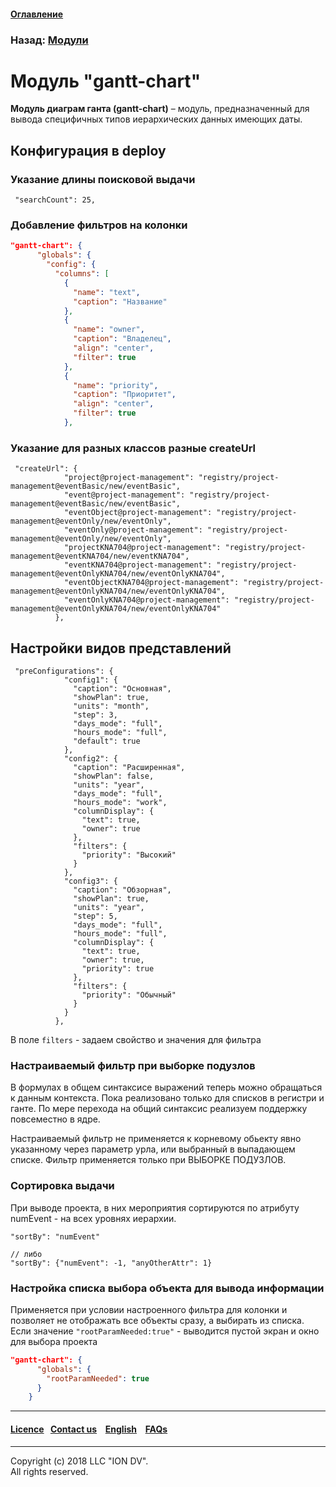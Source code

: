 #### [Оглавление](/docs/ru/index.md)

### Назад: [Модули](/docs/ru/3_modules_description/modules.md)

# Модуль "gantt-chart" 

**Модуль диаграм ганта (gantt-chart)** – модуль, предназначенный для вывода специфичных типов иерархических данных имеющих даты.

## Конфигурация в deploy

### Указание длины поисковой выдачи

```
 "searchCount": 25,
```
### Добавление фильтров на колонки

```json
"gantt-chart": {
      "globals": {
        "config": {
          "columns": [
            {
              "name": "text",
              "caption": "Название"
            },
            {
              "name": "owner",
              "caption": "Владелец",
              "align": "center",
              "filter": true
            },
            {
              "name": "priority",
              "caption": "Приоритет",
              "align": "center",
              "filter": true
            },
```

### Указание для разных классов разные createUrl

```
 "createUrl": {
            "project@project-management": "registry/project-management@eventBasic/new/eventBasic",
            "event@project-management": "registry/project-management@eventBasic/new/eventBasic",
            "eventObject@project-management": "registry/project-management@eventOnly/new/eventOnly",
            "eventOnly@project-management": "registry/project-management@eventOnly/new/eventOnly",
            "projectKNA704@project-management": "registry/project-management@eventKNA704/new/eventKNA704",
            "eventKNA704@project-management": "registry/project-management@eventOnlyKNA704/new/eventOnlyKNA704",
            "eventObjectKNA704@project-management": "registry/project-management@eventOnlyKNA704/new/eventOnlyKNA704",
            "eventOnlyKNA704@project-management": "registry/project-management@eventOnlyKNA704/new/eventOnlyKNA704"
          },
```

## Настройки видов представлений

```
 "preConfigurations": {
            "config1": {
              "caption": "Основная",
              "showPlan": true,
              "units": "month",
              "step": 3,
              "days_mode": "full",
              "hours_mode": "full",
              "default": true
            },
            "config2": {
              "caption": "Расширенная",
              "showPlan": false,
              "units": "year",
              "days_mode": "full",
              "hours_mode": "work",
              "columnDisplay": {
                "text": true,
                "owner": true
              },
              "filters": {
                "priority": "Высокий"
              }
            },
            "config3": {
              "caption": "Обзорная",
              "showPlan": true,
              "units": "year",
              "step": 5,
              "days_mode": "full",
              "hours_mode": "full",
              "columnDisplay": {
                "text": true,
                "owner": true,
                "priority": true
              },
              "filters": {
                "priority": "Обычный"
              }
            }
          },
```

В поле `filters` - задаем свойство и значения для фильтра

### Настраиваемый фильтр при выборке подузлов

В формулах в общем синтаксисе выражений теперь можно обращаться к данным контекста. Пока реализовано только для списков в регистри и ганте. По мере перехода на общий синтаксис реализуем поддержку повсеместно в ядре.

Настраиваемый фильтр не применяется к корневому обьекту явно указанному через параметр урла, или выбранный в выпадающем списке. Фильтр применяется только при ВЫБОРКЕ ПОДУЗЛОВ.

### Сортировка выдачи

При выводе проекта, в них мероприятия сортируются по атрибуту numEvent - на всех уровнях иерархии.

```
"sortBy": "numEvent"

// либо
"sortBy": {"numEvent": -1, "anyOtherAttr": 1}
```

### Настройка списка выбора объекта для вывода информации

Применяется при условии настроенного фильтра для колонки и позволяет не отображать все объекты сразу, а выбирать из списка. Если значение `"rootParamNeeded:true"` - выводится пустой экран и окно для выбора проекта

```json
"gantt-chart": {
      "globals": {
        "rootParamNeeded": true
      }
    }
```

--------------------------------------------------------------------------  


 #### [Licence](/LICENCE.md)&ensp;  [Contact us](https://iondv.ru/index.html) &ensp;  [English](/docs/en/3_modules_description/gantt_chart.md) &ensp; [FAQs](/faqs.md)          



--------------------------------------------------------------------------  

Copyright (c) 2018 LLC "ION DV".   
All rights reserved.
